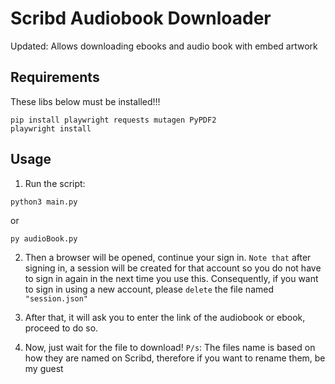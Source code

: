 # Scribd Audiobook Downloader

Updated: Allows downloading ebooks and audio book with embed artwork

## Requirements

These libs below must be installed!!!

```
pip install playwright requests mutagen PyPDF2
playwright install
```

## Usage

1. Run the script:

```
python3 main.py
```

or

```
py audioBook.py
```

2. Then a browser will be opened, continue your sign in.
   `Note that` after signing in, a session will be created for that account so you do not have to sign in again in the next time you use this.
   Consequently, if you want to sign in using a new account, please `delete` the file named `"session.json"`

3. After that, it will ask you to enter the link of the audiobook or ebook, proceed to do so.

4. Now, just wait for the file to download!
   `P/s`: The files name is based on how they are named on Scribd, therefore if you want to rename them, be my guest
